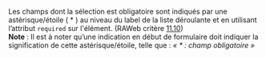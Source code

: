 Les champs dont la sélection est obligatoire sont indiqués par une astérisque/étoile ( * ) au niveau du label de la liste déroulante et en utilisant l’attribut `required` sur l'élément. (RAWeb critère [11.10](https://accessibilite.public.lu/fr/raweb1/criteres.html#crit-11-10))\
**Note** : Il est à noter qu’une indication en début de formulaire doit indiquer la signification de cette astérisque/étoile, telle que : *« * : champ obligatoire »*
